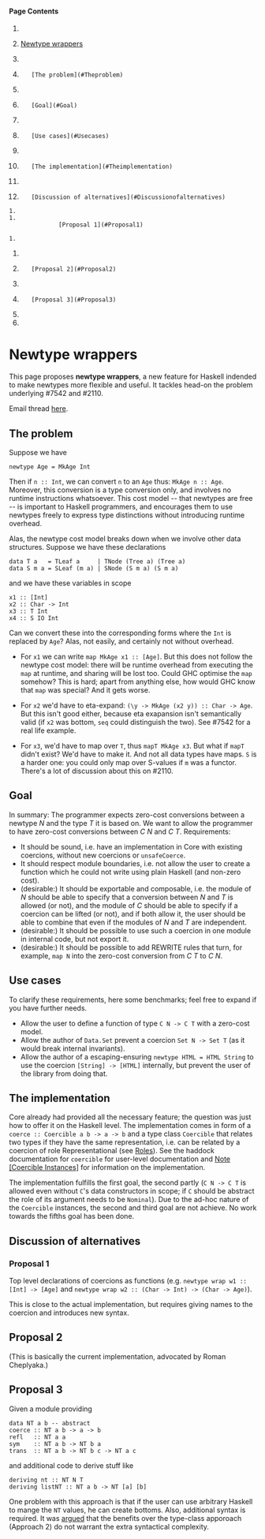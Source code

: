 
#### Page Contents


1. 
1. 
      [Newtype wrappers](#Newtypewrappers)
      

  1. 
  1. 
            [The problem](#Theproblem)
          
  1. 
  1. 
            [Goal](#Goal)
          
  1. 
  1. 
            [Use cases](#Usecases)
          
  1. 
  1. 
            [The implementation](#Theimplementation)
          
  1. 
  1. 
            [Discussion of alternatives](#Discussionofalternatives)
            

    1. 
    1. 
                  [Proposal 1](#Proposal1)
                
    1. 


          
  1. 
  1. 
            [Proposal 2](#Proposal2)
          
  1. 
  1. 
            [Proposal 3](#Proposal3)
          
  1. 


    
1. 




# Newtype wrappers


This page proposes **newtype wrappers**, a new feature for Haskell
indended to make newtypes more flexible and useful.  It tackles head-on 
the problem underlying #7542 and #2110.


Email thread [here](http://www.haskell.org/pipermail/glasgow-haskell-users/2013-January/023455.html).

## The problem


Suppose we have

```wiki
newtype Age = MkAge Int
```


Then if `n :: Int`, we can convert `n` to an `Age` thus: `MkAge n :: Age`.
Moreover, this conversion is a type conversion only, and involves no runtime
instructions whatsoever.  This cost model -- that newtypes are free -- is important
to Haskell programmers, and encourages them to use newtypes freely to express
type distinctions without introducing runtime overhead.


Alas, the newtype cost model breaks down when we involve other data structures.
Suppose we have these declarations

```wiki
data T a   = TLeaf a     | TNode (Tree a) (Tree a)
data S m a = SLeaf (m a) | SNode (S m a) (S m a)
```


and we have these variables in scope

```wiki
x1 :: [Int]
x2 :: Char -> Int
x3 :: T Int
x4 :: S IO Int
```


Can we convert these into the corresponding forms where the `Int` is replaced by `Age`?
Alas, not easily, and certainly not without overhead.  

- For `x1` we can write `map MkAge x1 :: [Age]`. But this does not follow the newtype cost model: there will be runtime overhead from executing the `map` at runtime, and sharing will be lost too.  Could GHC optimise the `map` somehow?  This is hard; apart from anything else, how would GHC know that `map` was special?  And it gets worse.

- For `x2` we'd have to eta-expand: `(\y -> MkAge (x2 y)) :: Char -> Age`.  But this isn't good either, because eta exapansion isn't semantically valid (if `x2` was bottom, `seq` could distinguish the two).  See #7542 for a real life example.

- For `x3`, we'd have to map over `T`, thus `mapT MkAge x3`.  But what if `mapT` didn't exist?  We'd have to make it. And not all data types have maps. `S` is a harder one: you could only map over S-values if `m` was a functor.  There's a lot of discussion about this on #2110.

## Goal


In summary: The programmer expects zero-cost conversions between a newtype *N* and the type *T* it is based on. We want to allow the programmer to have zero-cost conversions between *C N* and *C T*. Requirements:

- It should be sound, i.e. have an implementation in Core with existing coercions, without new coercions or `unsafeCoerce`.
- It should respect module boundaries, i.e. not allow the user to create a function which he could not write using plain Haskell (and non-zero cost).
- (desirable:) It should be exportable and composable, i.e. the module of *N* should be able to specify that a conversion between *N* and *T* is allowed (or not), and the module of *C* should be able to specify if a coercion can be lifted (or not), and if both allow it, the user should be able to combine that even if the modules of *N* and *T* are independent.
- (desirable:) It should be possible to use such a coercion in one module in internal code, but not export it.
- (desirable:) It should be possible to add REWRITE rules that turn, for example, `map N` into the zero-cost conversion from *C T* to *C N*.

## Use cases


To clarify these requirements, here some benchmarks; feel free to expand if you have further needs.

- Allow the user to define a function of type `C N -> C T` with a zero-cost model.
- Allow the author of `Data.Set` prevent a coercion `Set N -> Set T` (as it would break internal invariants).
- Allow the author of a escaping-ensuring `newtype HTML = HTML String` to use the coercion `[String] -> [HTML]` internally, but prevent the user of the library from doing that.

## The implementation


Core already had provided all the necessary feature; the question was just how to offer it on the Haskell level. The implementation comes in form of a `coerce :: Coercible a b -> a -> b` and a type class `Coercible` that relates two types if they have the same representation, i.e. can be related by a coercion of role Representational (see [Roles](roles)). See the haddock documentation for `coercible` for user-level documentation and [Note \[Coercible Instances](https://ghc.haskell.org/ghc/ghc/blob/master/compiler/typecheck/TcInteract.lhs#L2013)\] for information on the implementation.


The implementation fulfills the first goal, the second partly (`C N -> C T` is allowed even without `C`'s data constructors in scope; if `C` should be abstract the role of its argument needs to be `Nominal`). Due to the ad-hoc nature of the `Coercible` instances, the second and third goal are not achieve. No work towards the fifths goal has been done.

## Discussion of alternatives

### Proposal 1


Top level declarations of coercions as functions (e.g. `newtype wrap w1 :: [Int] -> [Age]` and `newtype wrap w2 :: (Char -> Int) -> (Char -> Age)`).


This is close to the actual implementation, but requires giving names to the coercion and introduces new syntax.

## Proposal 2


(This is basically the current implementation, advocated by Roman Cheplyaka.)

## Proposal 3


Given a module providing

```wiki
data NT a b -- abstract
coerce :: NT a b -> a -> b
refl   :: NT a a
sym    :: NT a b -> NT b a
trans  :: NT a b -> NT b c -> NT a c
```


and additional code to derive stuff like

```wiki
deriving nt :: NT N T
deriving listNT :: NT a b -> NT [a] [b]
```


One problem with this approach is that if the user can use arbitrary Haskell to mange the `NT` values, he can create bottoms. Also, additional syntax is required. It was [argued](http://www.haskell.org/pipermail/ghc-devs/2013-July/001667.html) that the benefits over the type-class apporoach (Approach 2) do not warrant the extra syntactical complexity.
